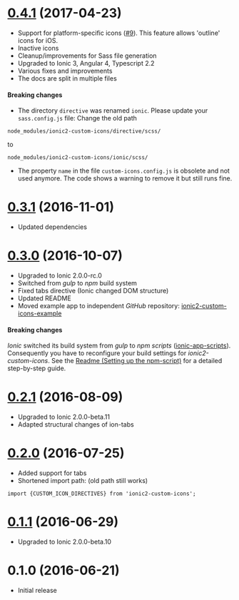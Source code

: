 # [0.4.1](https://github.com/GerritErpenstein/ionic2-custom-icons/compare/0.3.1...0.4.1) (2017-04-23)
- Support for platform-specific icons ([#9](https://github.com/GerritErpenstein/ionic2-custom-icons/issues/9)). This feature allows 'outline' icons for iOS.
- Inactive icons
- Cleanup/improvements for Sass file generation
- Upgraded to Ionic 3, Angular 4, Typescript 2.2
- Various fixes and improvements
- The docs are split in multiple files

#### Breaking changes

- The directory `directive` was renamed `ionic`. Please update your `sass.config.js` file:
 Change the old path
 ```
 node_modules/ionic2-custom-icons/directive/scss/
 ``` 
 to
 ```
 node_modules/ionic2-custom-icons/ionic/scss/
 ```
- The property `name` in the file `custom-icons.config.js` is obsolete and not used anymore. The code shows a warning to remove it but still runs fine.

# [0.3.1](https://github.com/GerritErpenstein/ionic2-custom-icons/compare/0.3.0...0.3.1) (2016-11-01)
- Updated dependencies

# [0.3.0](https://github.com/GerritErpenstein/ionic2-custom-icons/compare/0.2.1...0.3.0) (2016-10-07)
- Upgraded to Ionic 2.0.0-rc.0
- Switched from *gulp* to *npm* build system
- Fixed tabs directive (Ionic changed DOM structure)
- Updated README
- Moved example app to independent *GitHub* repository: [ionic2-custom-icons-example](https://github.com/GerritErpenstein/ionic2-custom-icons-example)

#### Breaking changes

*Ionic* switched its build system from *gulp* to *npm scripts* ([ionic-app-scripts](https://github.com/driftyco/ionic-app-scripts)). Consequently you have to reconfigure your build settings for *ionic2-custom-icons*. See the [Readme (Setting up the npm-script)](https://github.com/GerritErpenstein/ionic2-custom-icons/blob/master/README.md#setting-up-the-npm-script) for a detailed step-by-step guide.

# [0.2.1](https://github.com/GerritErpenstein/ionic2-custom-icons/compare/0.2.0...0.2.1) (2016-08-09)
- Upgraded to Ionic 2.0.0-beta.11
- Adapted structural changes of ion-tabs

# [0.2.0](https://github.com/GerritErpenstein/ionic2-custom-icons/compare/0.1.1...0.2.0) (2016-07-25)

- Added support for tabs
- Shortened import path: (old path still works)

```import {CUSTOM_ICON_DIRECTIVES} from 'ionic2-custom-icons';```

# [0.1.1](https://github.com/GerritErpenstein/ionic2-custom-icons/compare/0.1.0...0.1.1) (2016-06-29)

- Upgraded to Ionic 2.0.0-beta.10

# 0.1.0 (2016-06-21)

- Initial release
